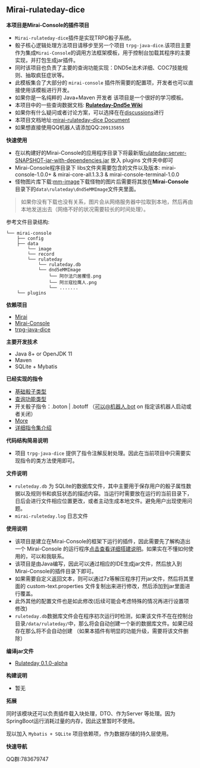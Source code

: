 ## Mirai-rulateday-dice ##

**本项目是Mirai-Console的插件项目**
* `Mirai-rulateday-dice`插件是实现TRPG骰子系统。
* 骰子核心逻辑处理方法项目请移步至另一个项目 `trpg-java-dice`.该项目主要作为集成`Mirai-Console`的调用方法框架模板，用于控制台加载其程序的主要实现，并打包生成jar插件。
* 同时该项目也负责了主要的查询功能实现：DND5e法术详细、COC7技能规则、抽取疯狂症状等。
* 此模板集合了大部分的 `mirai-console` 插件所需要的配置项，开发者也可以直接使用该模板进行开发。
* 如果你是一名纯粹的 Java+Maven 开发者 该项目是一个很好的学习模板。
* 本项目中的一些查询数据文档: **[Rulateday-Dnd5e Wiki](https://eiriksgata.github.io/rulateday-dnd5e-wiki/)**
* 如果你有什么疑问或者讨论方案，可以选择在在[discussions](https://github.com/Eiriksgata/mirai-rulateday-dice/discussions)进行
* 本项目文档地址:[mirai-rulateday-dice Document](https://eiriksgata.github.io/mirai-rulateday-dice/)
* 如果想直接使用QQ机器人请添加QQ:`209135855`

**快速使用**
* 在以构建好的Mirai-Console的应用程序目录下将最新版[rulateday-server-SNAPSHOT-jar-with-dependencies.jar](https://github.com/Eiriksgata/mirai-rulateday-dice/releases) 放入 plugins 文件夹中即可
* Mirai-Console程序目录下 libs文件夹需要包含的文件以及版本: mirai-console-1.0.0+  & mirai-core-all.1.3.3 & mirai-console-terminal-1.0.0
* 怪物图片库下载:[mm-image](https://github.com/Eiriksgata/rulateday-dnd5e-wiki/tree/master/docs/mm-image)下载怪物的图片后需要将其放在**Mirai-Console**目录下的`data\rulateday\dnd5eMMImage`文件夹里面。
> 如果你没有下载也没有关系，图片会从网络服务器中拉取到本地，然后再由本地发送出去（网络不好的状况需要较长的时间处理）。

参考文件目录结构:
```text
└── mirai-console
    ├── config
    ├── data
        └── image
		└── record
		└── rulateday
			└── rulateday.db
			└── dnd5eMMImage
				└── 阿尔法穴居攫怪.png
				└── 阿兰寇拉鹰人.png
				└── .......
    └── plugins
```

**依赖项目**
* [Mirai](https://github.com/mamoe/mirai)
* [Mirai-Console](https://github.com/mamoe/mirai-console)
* [trpg-java-dice](https://github.com/Eiriksgata/trpg-java-dice)


**主要开发技术**
* Java 8+ or OpenJDK 11
* Maven 
* SQLite + Mybatis


**已经实现的指令**
* [基础骰子类型](https://github.com/Eiriksgata/mirai-rulateday-dice/blob/master/rulateday-server/src/main/java/indi/eiriksgata/rulateday/instruction/RollController.java)
* [查询功能类型](https://github.com/Eiriksgata/mirai-rulateday-dice/blob/master/rulateday-server/src/main/java/indi/eiriksgata/rulateday/instruction/QueryController.java)
* 开关骰子指令：.boton | .botoff （可以@机器人.bot on 指定该机器人启动或者关闭）
* [More](https://github.com/Eiriksgata/mirai-rulateday-dice/tree/master/rulateday-server/src/main/java/indi/eiriksgata/rulateday/instruction)
* [详细指令集介绍](https://eiriksgata.github.io/mirai-rulateday-dice/#/instruction)

**代码结构简易说明**
* 项目 `trpg-java-dice` 提供了指令注解反射处理。因此在当前项目中只需要实现指令的类方法使用即可。


**文件说明**
* `ruleteday.db` 为 SQLite的数据库文件，其中主要用于保存用户的骰子属性数据以及规则书和疯狂状态的描述内容。当运行时需要放在运行的当前目录下，日后会进行文件相应位置更改，或者主动生成本地文件。避免用户出现使用问题。
* `mirai-ruleteday.log` 日志文件


**使用说明**
* 该项目是建立在Mirai-Console的框架下运行的插件，因此需要先了解构造出一个 Mirai-Console 的运行程序[点击查看详细搭建说明](https://github.com/mamoe/mirai-console/blob/master/docs/Run.md)。如果实在不懂如何使用的，可以和我联系。
* 该项目是由Java编写，因此可以通过相应的IDE生成jar文件，然后放入到 Mirai-Console的插件目录下即可。
* 如果需要自定义返回文本，则可以通过7z等解压程序打开jar文件，然后将其里面的 custom-text.properties 文件复制出来进行修改，然后添加到jar里面进行覆盖。
* 此外其他的配置文件也是如此修改(后续可能会考虑特殊的情况再进行设置项修改)
* `ruleteday.db`数据库文件会在程序初次运行时检测，如果该文件不在在控制台目录`/data/rulateday/`中，那么将会自动创建一个新的数据库文件。如果已经存在那么将不会自动创建
（如果本插件有明显的功能升级，需要将该文件删除）


**编译jar文件**
* [Rulateday 0.1.0-alpha](https://github.com/Eiriksgata/mirai-rulateday-dice/releases/tag/v0.1.0)

**构建说明**
* 暂无

**拓展**

同时该模块还可以负责插件载入块处理，DTO、作为Server 等处理。因为SpringBoot运行消耗过量的内存，因此这里暂时不使用。

现以加入 `Mybatis + SQLite` 项目依赖项，作为数据存储的持久层使用。

**快速导航**

QQ群:783679747
